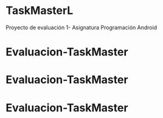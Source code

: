 # TaskMasterL

Proyecto de evaluación 1- Asignatura Programación Android

# Evaluacion-TaskMaster
# Evaluacion-TaskMaster
# Evaluacion-TaskMaster
